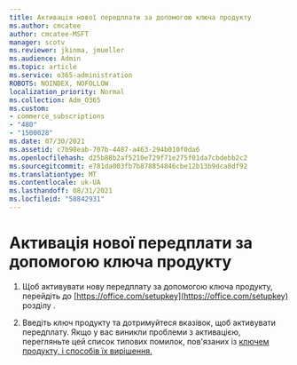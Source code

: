 ```yaml
---
title: Активація нової передплати за допомогою ключа продукту
ms.author: cmcatee
author: cmcatee-MSFT
manager: scotv
ms.reviewer: jkinma, jmueller
ms.audience: Admin
ms.topic: article
ms.service: o365-administration
ROBOTS: NOINDEX, NOFOLLOW
localization_priority: Normal
ms.collection: Adm_O365
ms.custom:
- commerce_subscriptions
- "480"
- "1500028"
ms.date: 07/30/2021
ms.assetid: c7b98eab-707b-4487-a463-294b010f0da6
ms.openlocfilehash: d25b88b2af5210e729f71e275f01da7cbdebb2c2
ms.sourcegitcommit: e781da003fb7b878854846cbe12b13b9dca8df92
ms.translationtype: MT
ms.contentlocale: uk-UA
ms.lasthandoff: 08/31/2021
ms.locfileid: "58842931"
---
```

# <a name="activate-a-new-subscription-with-a-product-key"></a>Активація нової передплати за допомогою ключа продукту

1. Щоб активувати нову передплату за допомогою ключа продукту, перейдіть до [https://office.com/setupkey](https://office.com/setupkey) розділу .

2. Введіть ключ продукту та дотримуйтеся вказівок, щоб активувати передплату. Якщо у вас виникли проблеми з активацією, перегляньте цей список типових помилок, пов'язаних із [ключем продукту, і способів їх вирішення.](https://docs.microsoft.com/microsoft-365/commerce/product-key-errors-and-solutions)